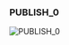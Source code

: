 ### PUBLISH_0


![PUBLISH_0](https://user-images.githubusercontent.com/116869307/214153583-075e2a37-8a93-49ad-b6ca-3a9e9d42d9d0.png)
































